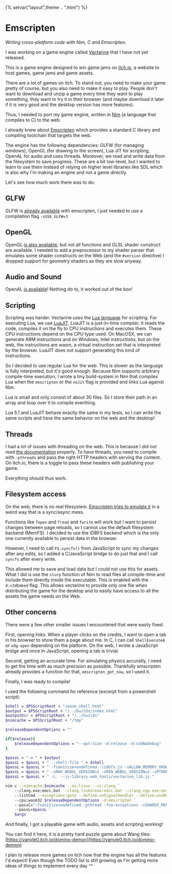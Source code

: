 {%
setvar("layout",theme .. ".html")
%}

# Emscripten
*Writing cross-platform code with Nim, C and Emscripten.*

I was working on a game engine called [Vectarine](http://vectarine.vanyle.netlib.re/) that I have not yet released.

This is a game engine designed to win game jams on [itch.io](https://itch.io), a website to host games, game jams and game assets.

There are a lot of games on itch. To stand out, you need to make your game pretty of course, but you also need to make it easy to play.
People don't want to download and unzip a game every time they want to play something, they want to try it in their browser (and maybe
download it later if it is very good and the desktop version has more features).

Thus, I needed to port my game engine, written in [Nim](https://nim-lang.org/) (a language that compiles to C) to the web.

I already knew about [Emscripten](https://emscripten.org/) which provides a standard C library and compiling toolchain that targets the web.

The engine has the following dependencies: GLFW (for managing windows), OpenGL (for drawing to the screen), Lua JIT for scripting, OpenAL
for audio and uses threads. Moreover, we read and write data from the filesystem to save progress. These are a bit low-level, but I wanted
to learn to use them instead of relying on higher level libraries like SDL which is also why I'm making an engine and not a game directly.

Let's see how much work there was to do:

## GLFW

GLFW is [already available](https://emscripten.org/docs/compiling/Contrib-Ports.html) with emscripten, I just needed to use a compilation flag `-sUSE_GLFW=3`


## OpenGL

OpenGL [is also available](https://emscripten.org/docs/porting/multimedia_and_graphics/OpenGL-support.html), but not all functions and GLSL shader construct are available.
I needed to add a preprocessor to my shader parser that emulates some shader constructs on the Web (and the `#version` directive)
I dropped support for geometry shaders as they are slow anyway.

## Audio and Sound

OpenAL [is available](https://emscripten.org/docs/porting/Audio.html)! Nothing do to, it worked out of the box! 

## Scripting

Scripting was harder. Vectarine uses the [Lua language](https://www.lua.org/) for scripting. For executing Lua, we use [LuaJIT](https://luajit.org/).
LuaJIT is a just-in-time compiler, it reads the code, compiles it on the fly to CPU instructions and executes them. These CPU instructions depend on the CPU
type used. On MacOSX, we can generate ARM instructions and on Windows, Intel instructions, but on the web, the instructions are wasm, a virtual instruction set
that is interpreted by the browser. LuaJIT does not support generating this kind of instructions.

So I decided to use regular Lua for the web. This is slower as the language is fully interpreted, but it's good enough. Because Nim supports arbitrary compile-time
execution, I wrote a tiny build-system in Nim that compiles Lua when the `emscripten` or the `noJit` flag is provided and links Lua against Nim.

Lua is small and only consist of about 30 files. So I store their path in an array and loop over it to compile everthing.

Lua 5.1 and LuaJIT behave exactly the same in my tests, so I can write the same scripts and have the same behavior on the web and the desktop!

## Threads

I had a lot of issues with threading on the web. This is because I did not read [the documentation](https://emscripten.org/docs/porting/pthreads.html) properly.
To have threads, you need to compile with `-pthreads` and pass the right HTTP headers with serving the content. On itch.io, there is a toggle to
pass these headers with publishing your game.

Everything should thus work.

## Filesystem access

On the web, there is no real filesystem. [Emscripten tries to emulate it](https://emscripten.org/docs/porting/files/file_systems_overview.html) in a weird way that is a sync/async mess.

Functions like `fopen` and `fread` and `fwrite` will work but I want to persist changes between page reloads, so I cannot use the default filesystem backend (MemFS).
I decided to use the IDBFS backend which is the only one currently available to persist data in the browser.

However, I need to call `FS.syncfs()` from JavaScript to sync my changes after any edits, so I added a C/JavaScript bridge to do just that and I call `syncfs` after every write.

This allowed me to save and load data but I could not use this for assets. What I did is use the `slurp` function of Nim to read files at compile-time and include them directly inside the executable. This is enabled with the `-d:v3dEmbed` flag.
This allows vectarine to provide only one file when distributing the game for the desktop and to easily have access to all the assets the game needs on the Web.

## Other concerns

There were a few other smaller issues I encountered that were easily fixed.

First, opening links. When a player clicks on the credits, I want to open a tab in his browser to show them a page about me. In C, I can call `ShellExecuteA` or `xdg-open` depending on the platform. On the web, I wrote a JavaScript bridge and once in JavaScript, opening a tab is trivial.

Second, getting an accurate time. For simulating physics accuratly, I need to get the time with as much precision as possible. Thankfully emscripten already provides a function for that, `emscripten_get_now`, so I used it.

Finally, I was ready to compile!

I used the following command for reference (excerpt from a powershell script):

```bash
$shell = $PSScriptRoot + "/wasm_shell.html"
$output = $PSScriptRoot + "/../builds/index.html"
$outputDir = $PSScriptRoot + "/../builds"
$nimcache = $PSScriptRoot + "/tmp"

$releaseDependentOptions = ""

if($release){
    $releaseDependentOptions = "--opt:size -d:release -d:v3dNoDebug"
}

$passL = "-o " + $output
$passL = $passL + " --shell-file " + $shell
$passL = $passL + " -fsanitize=undefined -lidbfs.js -sALLOW_MEMORY_GROWTH -sUSE_WEBGL2=1 "
$passL = $passL + " -sMAX_WEBGL_VERSION=2 -sMIN_WEBGL_VERSION=2 -sPTHREAD_POOL_SIZE=4 -sPTHREAD_POOL_SIZE_STRICT=0 "
$passL = $passL + " -L. --js-library web_tools/vectarine_lib.js "

nim c --nimcache:$nimcache --os:linux --cc:clang `
    --clang.exe:emcc.bat --clang.linkerexe:emcc.bat --clang.cpp.exe:em++.bat --clang.cpp.linkerexe:em++.bat `
    --listCmd --exceptions:goto --define:noSignalHandler --define:useMalloc --threads:on -d:v3dEmbed `
    --cpu:wasm32 $releaseDependentOptions -d:emscripten `
    --passC="-fsanitize=undefined -pthread -fno-exceptions -sSHARED_MEMORY -sALLOW_MEMORY_GROWTH " `
    --passL=$passL `
    $args
```

And finally, I got a playable game with audio, assets and scripting working!

You can find it here, it is a pretty hard puzzle game about Wang tiles: [https://vanyle0.itch.io/domino-demon](https://vanyle0.itch.io/domino-demon)

I plan to release more games on itch now that the engine has all the features I'd expect!
Even though the TODO list is still growing as I'm getting more ideas of things to implement every day ^^
